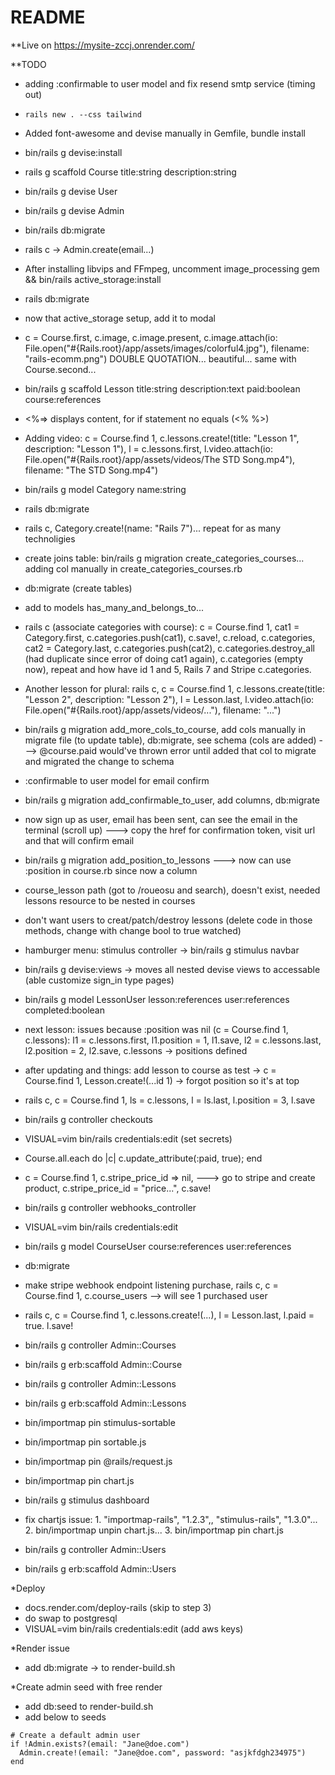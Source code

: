 # README

**Live on https://mysite-zccj.onrender.com/

**TODO
- adding :confirmable to user model and fix resend smtp service (timing out)

- `rails new . --css tailwind`
- Added font-awesome and devise manually in Gemfile, bundle install
- bin/rails g devise:install
- rails g scaffold Course title:string description:string
- bin/rails g devise User
- bin/rails g devise Admin
- bin/rails db:migrate
- rails c -> Admin.create(email...)
- After installing libvips and FFmpeg, uncomment image_processing gem && bin/rails active_storage:install
- rails db:migrate
- now that active_storage setup, add it to modal
- c = Course.first, c.image, c.image.present, c.image.attach(io: File.open("#{Rails.root}/app/assets/images/colorful4.jpg"), filename: "rails-ecomm.png") DOUBLE QUOTATION... beautiful... same with Course.second...
- bin/rails g scaffold Lesson title:string description:text paid:boolean course:references
- <%=> displays content, for if statement no equals (<% %>)
- Adding video: c = Course.find 1, c.lessons.create!(title: "Lesson 1", description: "Lesson 1"), l = c.lessons.first, l.video.attach(io: File.open("#{Rails.root}/app/assets/videos/The STD Song.mp4"), filename: "The STD Song.mp4")
- bin/rails g model Category name:string
- rails db:migrate
- rails c, Category.create!(name: "Rails 7")... repeat for as many technoligies
- create joins table: bin/rails g migration create_categories_courses... adding col manually in create_categories_courses.rb
- db:migrate (create tables)
- add to models has_many_and_belongs_to...
- rails c (associate categories with course): c = Course.find 1, cat1 = Category.first, c.categories.push(cat1), c.save!, c.reload, c.categories, cat2 = Category.last, c.categories.push(cat2), c.categories.destroy_all (had duplicate since error of doing cat1 again), c.categories (empty now), repeat and how have id 1 and 5, Rails 7 and Stripe c.categories.
- Another lesson for plural: rails c, c = Course.find 1, c.lessons.create(title: "Lesson 2", description: "Lesson 2"), l = Lesson.last, l.video.attach(io: File.open("#{Rails.root}/app/assets/videos/..."), filename: "...")
- bin/rails g migration add_more_cols_to_course, add cols manually in migrate file (to update table), db:migrate, see schema (cols are added) ---> @course.paid would've thrown error until added that col to migrate and migrated the change to schema
- :confirmable to user model for email confirm
- bin/rails g migration add_confirmable_to_user, add columns, db:migrate
- now sign up as user, email has been sent, can see the email in the terminal (scroll up) ---> copy the href for confirmation token, visit url and that will confirm email
- bin/rails g migration add_position_to_lessons ---> now can use :position in course.rb since now a column
- course_lesson path (got to /roueosu and search), doesn't exist, needed lessons resource to be nested in courses
- don't want users to creat/patch/destroy lessons (delete code in those methods, change with change bool to true watched)
- hamburger menu: stimulus controller -> bin/rails g stimulus navbar
- bin/rails g devise:views -> moves all nested devise views to accessable (able customize sign_in type pages)
- bin/rails g model LessonUser lesson:references user:references completed:boolean
- next lesson: issues because :position was nil (c = Course.find 1, c.lessons): l1 = c.lessons.first, l1.position = 1, l1.save, l2 = c.lessons.last, l2.position = 2, l2.save, c.lessons -> positions defined
- after updating and things: add lesson to course as test -> c = Course.find 1, Lesson.create!(...id 1) -> forgot position so it's at top
- rails c, c = Course.find 1, ls = c.lessons, l = ls.last, l.position = 3, l.save
- bin/rails g controller checkouts
- VISUAL=vim bin/rails credentials:edit (set secrets)
- Course.all.each do |c| c.update_attribute(:paid, true); end
- c = Course.find 1, c.stripe_price_id => nil, ---> go to stripe and create product, c.stripe_price_id = "price...", c.save!
- bin/rails g controller webhooks_controller
- VISUAL=vim bin/rails credentials:edit
- bin/rails g model CourseUser course:references user:references
- db:migrate
- make stripe webhook endpoint listening purchase, rails c, c = Course.find 1, c.course_users --> will see 1 purchased user
- rails c, c = Course.find 1, c.lessons.create!(...), l = Lesson.last, l.paid = true. l.save!
- bin/rails g controller Admin::Courses
- bin/rails g erb:scaffold Admin::Course
- bin/rails g controller Admin::Lessons
- bin/rails g erb:scaffold Admin::Lessons
- bin/importmap pin stimulus-sortable
- bin/importmap pin sortable.js
- bin/importmap pin @rails/request.js
- bin/importmap pin chart.js
- bin/rails g stimulus dashboard
- fix chartjs issue: 1. "importmap-rails", "1.2.3",, "stimulus-rails", "1.3.0"... 2. bin/importmap unpin chart.js... 3. bin/importmap pin chart.js
- bin/rails g controller Admin::Users
- bin/rails g erb:scaffold Admin::Users

*Deploy
- docs.render.com/deploy-rails (skip to step 3)
- do swap to postgresql
- VISUAL=vim bin/rails credentials:edit (add aws keys)

*Render issue
- add db:migrate -> to render-build.sh

*Create admin seed with free render
- add db:seed to render-build.sh
- add below to seeds
```
# Create a default admin user
if !Admin.exists?(email: "Jane@doe.com")
  Admin.create!(email: "Jane@doe.com", password: "asjkfdgh234975")
end
```